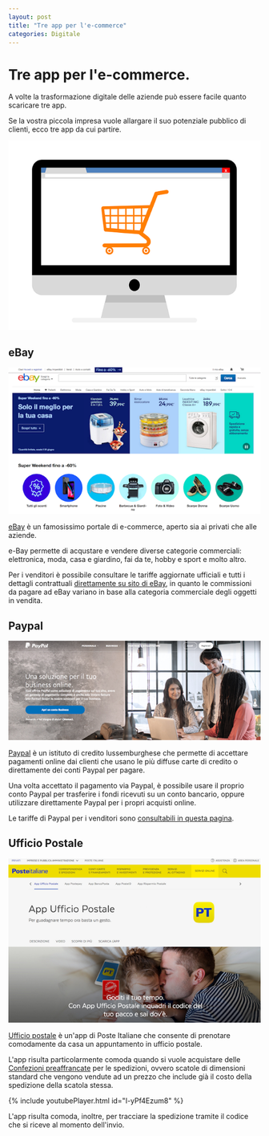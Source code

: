 ```yaml
---
layout: post
title: "Tre app per l'e-commerce"
categories: Digitale
---
```


# Tre app per l'e-commerce.

A volte la trasformazione digitale delle aziende può essere facile quanto scaricare tre app.

Se la vostra piccola impresa vuole allargare il suo potenziale pubblico di clienti, ecco tre app da cui partire.

![E-commerce](https://raw.githubusercontent.com/marcofromsicily/blog/master/images/ecommerce.jpg)

## eBay

![eBay](https://raw.githubusercontent.com/marcofromsicily/blog/master/images/ebay.jpg)

[eBay](https://www.ebay.it/) è un famosissimo portale di e-commerce, aperto sia ai privati che alle aziende.

e-Bay permette di acqustare e vendere diverse categorie commerciali: elettronica, moda, casa e giardino, fai da te, hobby e sport e molto altro.

Per i venditori è possibile consultare le tariffe aggiornate ufficiali e tutti i dettagli contrattuali [direttamente su sito di eBay](https://spaziovenditori.ebay.it/tariffe-venditori-professionali), in quanto le commissioni da pagare ad eBay variano in base alla categoria commerciale degli oggetti in vendita.

## Paypal

![Paypal](https://raw.githubusercontent.com/marcofromsicily/blog/master/images/paypal.jpg)

[Paypal](https://www.paypal.com/) è un istituto di credito lussemburghese che permette di accettare pagamenti online dai clienti che usano le più diffuse carte di credito o direttamente dei conti Paypal per pagare.

Una volta accettato il pagamento via Paypal, è possibile usare il proprio conto Paypal per trasferire i fondi ricevuti su un conto bancario, oppure utilizzare direttamente Paypal per i propri acquisti online.

Le tariffe di Paypal per i venditori sono [consultabili in questa pagina](https://www.paypal.com/it/webapps/mpp/paypal-fees).

## Ufficio Postale

![App ufficio postale](https://raw.githubusercontent.com/marcofromsicily/blog/master/images/appufficiopostale.jpg)

[Ufficio postale](https://www.poste.it/applicazione-ufficio-postale.html) è un'app di Poste Italiane che consente di prenotare comodamente da casa un appuntamento in ufficio postale.

L'app risulta particolarmente comoda quando si vuole acquistare delle [Confezioni preaffrancate](https://www.poste.it/gamma/confezioni-preaffrancate.html) per le spedizioni, ovvero scatole di dimensioni standard che vengono vendute ad un prezzo che include già il costo della spedizione della scatola stessa.

{% include youtubePlayer.html id="I-yPf4Ezum8" %}

L'app risulta comoda, inoltre, per tracciare la spedizione tramite il codice che si riceve al momento dell'invio.

